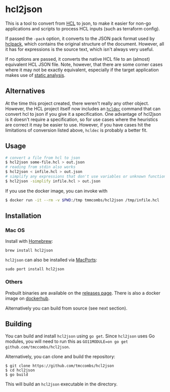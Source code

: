 # hcl2json

This is a tool to convert from [HCL](https://github.com/hashicorp/hcl2/blob/master/hcl/hclsyntax/spec.md) to json, to make it
easier for non-go applications and scripts to process HCL inputs (such as terraform config).

If passed the `-pack` option, it converts to the JSON pack format used by
[hclpack](https://godoc.org/github.com/hashicorp/hcl2/hclpack), which contains the original structure of the document. However,
all it has for expressions is the source text, which isn't always very useful.

If no options are passed, it converts the native HCL file to an (almost) equivalent HCL JSON file. Note, however, that there are
some corner cases where it may not be exactly equivalent, especially if the target application makes use of [static
analysis](https://github.com/hashicorp/hcl2/blob/master/hcl/hclsyntax/spec.md#static-analysis).

## Alternatives

At the time this project created, there weren't really any other object.  However, the HCL project itself now includes an
[`hcldec`](https://github.com/hashicorp/hcl/tree/main/cmd/hcldec) command that can convert hcl to json if you give it a
specification. One advantage of hcl2json is it doesn't require a specification, so for use cases where the heuristics are correct
it may be easier to use. However, if you have cases hit the limitations of conversion listed above, `hcldec` is probably a
better fit.

## Usage

```sh
# convert a file from hcl to json
$ hcl2json some-file.hcl > out.json
# reading from stdin also works
$ hcl2json < infile.hcl > out.json
# simplify any expressions that don't use variables or unknown functions
$ hcl2json -simplify infile.hcl > out.json
```

If you use the docker image, you can invoke with

```sh
$ docker run -it --rm -v $PWD:/tmp tmmcombs/hcl2json /tmp/infile.hcl
```

## Installation

### Mac OS

Install with [Homebrew](https://formulae.brew.sh/formula/hcl2json):
```shell
brew install hcl2json
```

`hcl2json` can also be installed via [MacPorts](https://ports.macports.org/port/hcl2json/):
```shell
sudo port install hcl2json
```

### Others

Prebuilt binaries are available on the [releases page](https://github.com/tmccombs/hcl2json/releases). There is also a docker image on [dockerhub](https://hub.docker.com/r/tmccombs/hcl2json).

Alternatively you can build from source (see next section).

## Building

You can build and install `hcl2json` using `go get`. Since `hcl2json` uses Go modules, you will need to run this as
`GO11MODULE=on go get github.com/tmccombs/hcl2json`.

Alternatively, you can clone and build the repository:

```
$ git clone https://github.com/tmccombs/hcl2json
$ cd hcl2json
$ go build
```

This will build an `hcl2json` executable in the directory.
